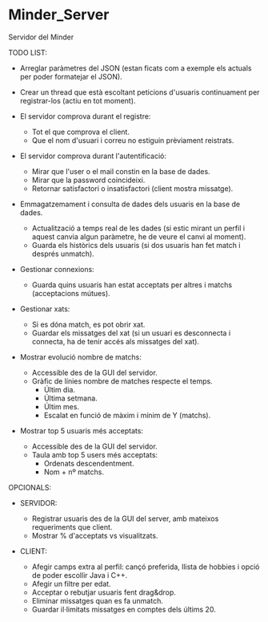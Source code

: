 # Minder_Server
Servidor del Minder

TODO LIST:
  - Arreglar paràmetres del JSON (estan ficats com a exemple els actuals per poder formatejar el JSON).
  
  - Crear un thread que està escoltant peticions d'usuaris continuament per registrar-los (actiu en tot moment).
  
  - El servidor comprova durant el registre:
    - Tot el que comprova el client.
    - Que el nom d'usuari i correu no estiguin prèviament reistrats.
    
  - El servidor comprova durant l'autentificació:
    - Mirar que l'user o el mail constin en la base de dades.
    - Mirar que la password coincideixi.
    - Retornar satisfactori o insatisfactori (client mostra missatge).
    
  - Emmagatzemament i consulta de dades dels usuaris en la base de dades.
    - Actualització a temps real de les dades (si estic mirant un perfil i aquest canvia algun paràmetre, he de veure el canvi al moment).
    - Guarda els històrics dels usuaris (si dos usuaris han fet match i després unmatch).
    
  - Gestionar connexions:
    - Guarda quins usuaris han estat acceptats per altres i matchs (acceptacions mútues).
  
  - Gestionar xats:
    - Si es dóna match, es pot obrir xat.
    - Guardar els missatges del xat (si un usuari es desconnecta i connecta, ha de tenir accés als missatges del xat).
    
  - Mostrar evolució nombre de matchs:
    - Accessible des de la GUI del servidor.
    - Gràfic de línies nombre de matches respecte el temps.
      - Últim dia.
      - Última setmana.
      - Últim mes.
      - Escalat en funció de màxim i mínim de Y (matchs).
     
  - Mostrar top 5 usuaris més acceptats:
    - Accessible des de la GUI del servidor.
    - Taula amb top 5 users més acceptats:
        - Ordenats descendentment.
        - Nom + nº matchs.
        
        
  
OPCIONALS:
  - SERVIDOR:
    - Registrar usuaris des de la GUI del server, amb mateixos requeriments que client.
    - Mostrar % d'acceptats vs visualitzats.
  
  - CLIENT:
    - Afegir camps extra al perfil: cançó preferida, llista de hobbies i opció de poder escollir Java i C++.
    - Afegir un filtre per edat.
    - Acceptar o rebutjar usuaris fent drag&drop.
    - Eliminar missatges quan es fa unmatch.
    - Guardar il·limitats missatges en comptes dels últims 20.
